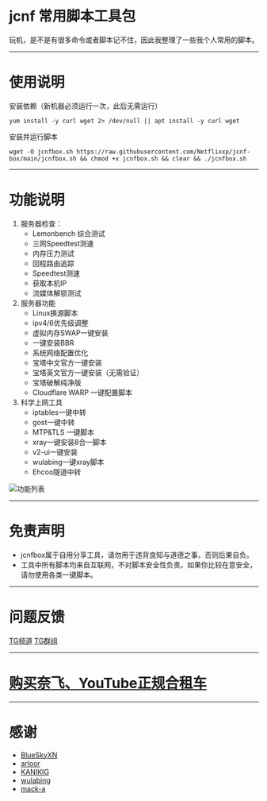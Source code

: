 # jcnf 常用脚本工具包
玩机，是不是有很多命令或者脚本记不住，因此我整理了一些我个人常用的脚本。
***

# 使用说明
安装依赖（新机器必须运行一次，此后无需运行）

	yum install -y curl wget 2> /dev/null || apt install -y curl wget

安装并运行脚本

	wget -O jcnfbox.sh https://raw.githubusercontent.com/Netflixxp/jcnf-box/main/jcnfbox.sh && chmod +x jcnfbox.sh && clear && ./jcnfbox.sh
***

# 功能说明
1. 服务器检查：
    - Lemonbench 综合测试
    - 三网Speedtest测速
	- 内存压力测试
	- 回程路由追踪
	- Speedtest测速
	- 获取本机IP
	- 流媒体解锁测试
2. 服务器功能
	- Linux换源脚本
	- ipv4/6优先级调整
	- 虚拟内存SWAP一键安装
	- 一键安装BBR
	- 系统网络配置优化
	- 宝塔中文官方一键安装
	- 宝塔英文官方一键安装（无需验证）
	- 宝塔破解纯净版
	- Cloudflare WARP 一键配置脚本
3. 科学上网工具
	- iptables一键中转
	- gost一键中转
	- MTP&TLS 一键脚本
	- xray一键安装8合一脚本
	- v2-ui一键安装
	- wulabing一键xray脚本
	- Ehcoo隧道中转

![功能列表](https://cdn.jsdelivr.net/gh/Netflixxp/jcnf-box/img/sm.png)
***

# 免责声明
* jcnfbox属于自用分享工具，请勿用于违背良知与道德之事，否则后果自负。
* 工具中所有脚本均来自互联网，不对脚本安全性负责。如果你比较在意安全，请勿使用各类一键脚本。
***

# 问题反馈
[TG频道](https://t.me/mffjc)
[TG群组](https://t.me/jcnfnatuo)
***

# [购买奈飞、YouTube正规合租车](https://jcnf.xyz/nf)
***

# 感谢
 * [BlueSkyXN](https://github.com/BlueSkyXN/SKY-BOX)
 * [arloor](https://github.com/arloor/iptablesUtils)
 * [KANIKIG](https://github.com/KANIKIG/Multi-EasyGost)
 * [wulabing](https://github.com/wulabing/Xray_onekey)
 * [mack-a](https://github.com/mack-a/v2ray-agent)
